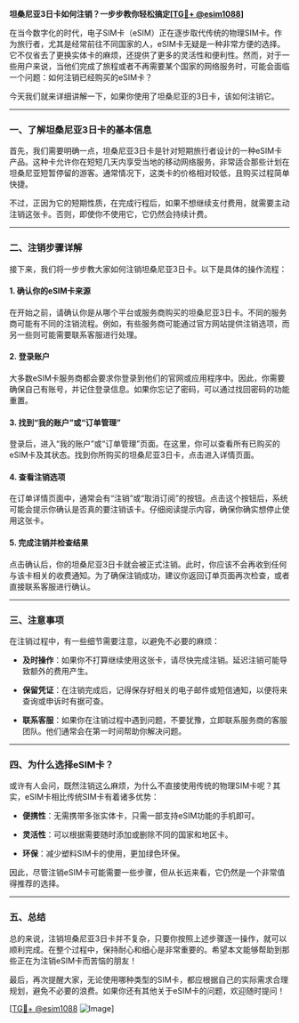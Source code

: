 **坦桑尼亚3日卡如何注销？一步步教你轻松搞定[[TG💪+ @esim1088](https://t.me/s/esim1088)]**

在当今数字化的时代，电子SIM卡（eSIM）正在逐步取代传统的物理SIM卡。作为旅行者，尤其是经常前往不同国家的人，eSIM卡无疑是一种非常方便的选择。它不仅省去了更换实体卡的麻烦，还提供了更多的灵活性和便利性。然而，对于一些用户来说，当他们完成了旅程或者不再需要某个国家的网络服务时，可能会面临一个问题：如何注销已经购买的eSIM卡？

今天我们就来详细讲解一下，如果你使用了坦桑尼亚的3日卡，该如何注销它。

---

### 一、了解坦桑尼亚3日卡的基本信息

首先，我们需要明确一点，坦桑尼亚3日卡是针对短期旅行者设计的一种eSIM卡产品。这种卡允许你在短短几天内享受当地的移动网络服务，非常适合那些计划在坦桑尼亚短暂停留的游客。通常情况下，这类卡的价格相对较低，且购买过程简单快捷。

不过，正因为它的短期性质，在完成行程后，如果不想继续支付费用，就需要主动注销这张卡。否则，即使你不使用它，它仍然会持续计费。

---

### 二、注销步骤详解

接下来，我们将一步步教大家如何注销坦桑尼亚3日卡。以下是具体的操作流程：

#### 1. 确认你的eSIM卡来源
在开始之前，请确认你是从哪个平台或服务商购买的坦桑尼亚3日卡。不同的服务商可能有不同的注销流程。例如，有些服务商可能通过官方网站提供注销选项，而另一些则可能需要联系客服进行处理。

#### 2. 登录账户
大多数eSIM卡服务商都会要求你登录到他们的官网或应用程序中。因此，你需要确保自己有账号，并记住登录信息。如果你忘记了密码，可以通过找回密码的功能重置。

#### 3. 找到“我的账户”或“订单管理”
登录后，进入“我的账户”或“订单管理”页面。在这里，你可以查看所有已购买的eSIM卡及其状态。找到你所购买的坦桑尼亚3日卡，点击进入详情页面。

#### 4. 查看注销选项
在订单详情页面中，通常会有“注销”或“取消订阅”的按钮。点击这个按钮后，系统可能会提示你确认是否真的要注销该卡。仔细阅读提示内容，确保你确实想停止使用这张卡。

#### 5. 完成注销并检查结果
点击确认后，你的坦桑尼亚3日卡就会被正式注销。此时，你应该不会再收到任何与该卡相关的收费通知。为了确保注销成功，建议你返回订单页面再次检查，或者直接联系客服进行确认。

---

### 三、注意事项

在注销过程中，有一些细节需要注意，以避免不必要的麻烦：

- **及时操作**：如果你不打算继续使用这张卡，请尽快完成注销。延迟注销可能导致额外的费用产生。
  
- **保留凭证**：在注销完成后，记得保存好相关的电子邮件或短信通知，以便将来查询或申诉时有据可查。

- **联系客服**：如果你在注销过程中遇到问题，不要犹豫，立即联系服务商的客服团队。他们通常会在第一时间帮助你解决问题。

---

### 四、为什么选择eSIM卡？

或许有人会问，既然注销这么麻烦，为什么不直接使用传统的物理SIM卡呢？其实，eSIM卡相比传统SIM卡有着诸多优势：

- **便携性**：无需携带多张实体卡，只需一部支持eSIM功能的手机即可。
  
- **灵活性**：可以根据需要随时添加或删除不同的国家和地区卡。
  
- **环保**：减少塑料SIM卡的使用，更加绿色环保。

因此，尽管注销eSIM卡可能需要一些步骤，但从长远来看，它仍然是一个非常值得推荐的选择。

---

### 五、总结

总的来说，注销坦桑尼亚3日卡并不复杂，只要你按照上述步骤逐一操作，就可以顺利完成。在整个过程中，保持耐心和细心是非常重要的。希望本文能够帮助到那些正在为注销eSIM卡而苦恼的朋友！

最后，再次提醒大家，无论使用哪种类型的SIM卡，都应根据自己的实际需求合理规划，避免不必要的浪费。如果你还有其他关于eSIM卡的问题，欢迎随时提问！

[[TG💪+ @esim1088](https://t.me/s/esim1088) ![Image](https://i.postimg.cc/4NQfJmqS/Snipaste-2025-05-13-00-14-12.png)]